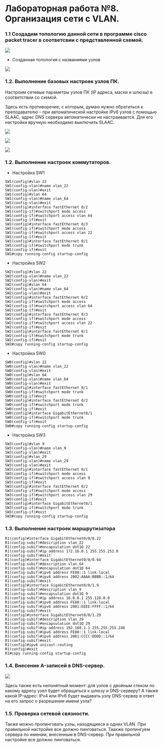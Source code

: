 # Лабораторная работа №8. Организация сети с VLAN.


### 1.1 Создадим топологию данной сети в программе cisco packet tracer в соответсвии с представленной схемой. 

![](net_original.png)


- Созданная топология с названиями узлов


![](net_topology.png)

### 1.2. Выполнение базовых настроек узлов ПК.

Настроим сетевые параметры узлов ПК (IP адреса, маски и шлюзы) в соответствии со схемой.

Здесь есть противоречие, с которым, думаю нужно обратиться к преподавателю - при автоматической настройке IPv6 узлов с помощью SLAAC, адрес DNS сервера автоматически не настраивается. Для его настройки вручную необходимо выключить SLAAC.

![](pc0laptop0.png)

![](pc1laptop1.png)

![](servers.png)



### 1.2. Выполнение настроек коммутаторов.

- Настройка SW1


```
SW1(config)#vlan 22
SW1(config-vlan)#name vlan_22
SW1(config-vlan)#exit
SW1(config)#vlan 64
SW1(config-vlan)#name vlan_64
SW1(config-vlan)#exit
SW1(config)#interface fastEthernet 0/2
SW1(config-if)#switchport mode access
SW1(config-if)#switchport access vlan 64
SW1(config-if)#exit
SW1(config)#interface fastEthernet 0/3
SW1(config-if)#switchport mode access
SW1(config-if)#switchport access vlan 22
SW1(config-if)#exit
SW1(config)#interface fastEthernet 0/1
SW1(config-if)#switchport mode trunk
SW1(config-if)#exit
SW1#copy running-config startup-config
```

- Настройка SW2


```
SW2(config)#vlan 22
SW2(config-vlan)#name vlan_22
SW2(config-vlan)#exit
SW2(config)#vlan 64
SW2(config-vlan)#name vlan_64
SW2(config-vlan)#exit
SW2(config)#interface fastEthernet 0/2
SW2(config-if)#switchport mode access
SW2(config-if)#switchport access vlan 64
SW2(config-if)#exit
SW2(config)#interface fastEthernet 0/3
SW2(config-if)#switchport mode access
SW2(config-if)#switchport access vlan 22
SW2(config-if)#exit
SW2(config)#interface fastEthernet 0/1
SW2(config-if)#switchport mode trunk
SW2(config-if)#exit
SW2#copy running-config startup-config
```

- Настройка SW0


```
SW0(config)#vlan 22
SW0(config-vlan)#name vlan_22
SW0(config-vlan)#exit
SW0(config)#vlan 64
SW0(config-vlan)#name vlan_64
SW0(config-vlan)#exit
SW0(config)#interface fastEthernet 0/1
SW0(config-if)#switchport mode trunk
SW0(config-if)#exit
SW0(config)#interface fastEthernet 0/2
SW0(config-if)#switchport mode trunk
SW0(config-if)#exit
SW0(config)#interface GigabitEthernet0/1
SW0(config-if)#switchport mode trunk
SW0(config-if)#exit
SW0#copy running-config startup-config
```

- Настройка SW3


```
SW3(config)#vlan 9
SW3(config-vlan)#name vlan_9
SW3(config-vlan)#exit
SW3(config)#vlan 29
SW3(config-vlan)#name vlan_29
SW3(config-vlan)#exit
SW3(config)#interface fastEthernet 0/1
SW3(config-if)#switchport mode access
SW3(config-if)#switchport access vlan 9
SW3(config-if)#exit
SW3(config)#interface fastEthernet 0/2
SW3(config-if)#switchport mode access
SW3(config-if)#switchport access vlan 29
SW3(config-if)#exit
SW3(config)#interface GigabitEthernet0/1
SW3(config-if)#switchport mode trunk
SW3(config-if)#exit
SW3#copy running-config startup-config
```


### 1.3. Выполнение настроек маршрутизатора


```
R1(config)#interface GigabitEthernet0/0/0.22
R1(config-subif)#description vlan_22
R1(config-subif)#encapsulation dot1Q 22
R1(config-subif)#ip address 172.16.0.1 255.255.252.0
R1(config-subif)#exit
R1(config)#interface GigabitEthernet0/0/0.64
R1(config-subif)#description vlan_64
R1(config-subif)#encapsulation dot1Q 64
R1(config-subif)#ipv6 address FE80::1 link-local
R1(config-subif)#ipv6 address 2002:AAAA:BBBB::1/64
R1(config-subif)#exit
R1(config)#interface GigabitEthernet0/0/1.9
R1(config-subif)#description vlan_9
R1(config-subif)#encapsulation dot1Q 9
R1(config-subif)#ip address 10.0.0.1 255.128.0.0
R1(config-subif)#ipv6 address FE80::1 link-local
R1(config-subif)#ipv6 address 2001:EEEE:FFFF::1/64
R1(config-subif)#exit
R1(config)#interface GigabitEthernet0/0/1.29
R1(config-subif)#description vlan_29
R1(config-subif)#encapsulation dot1Q 29
R1(config-subif)#ip address 192.168.1.1 255.255.255.248
R1(config-subif)#ipv6 address FE80::1 link-local
R1(config-subif)#ipv6 address 2001:CCCC:DDDD::1/64
R1(config-subif)#exit
R1(config)#ipv6 unicast-routing
R1(config)#exit
R1#copy running-config startup-config
```

### 1.4. Внесение A-записей в DNS-сервер.

![](dns_records.png)

Здесь также есть непонятный момент: для узлов с двойным стеком по какому адресу узел будет обращаться к шлюзу и DNS-серверу? А также какой IP-адрес: IPv4 или IPv6 будет выдавать узлу DNS-сервер в ответ на его запрос о разрешении имени узла? 

### 1.5. Проверка сетевой связности.

Также можно пропинговать узлы, находящиеся в одних VLAN. При правильной настройке все должно пинговаться.
Таакже пропингуем сервера по именам, внесенным в DNS-сервер. При правильной настройке все должно пинговаться.






